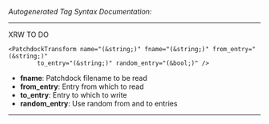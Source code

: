 _Autogenerated Tag Syntax Documentation:_

---
XRW TO DO

```
<PatchdockTransform name="(&string;)" fname="(&string;)" from_entry="(&string;)"
        to_entry="(&string;)" random_entry="(&bool;)" />
```

-   **fname**: Patchdock filename to be read
-   **from_entry**: Entry from which to read
-   **to_entry**: Entry to which to write
-   **random_entry**: Use random from and to entries

---
